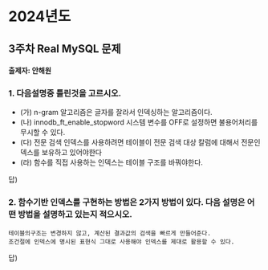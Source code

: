 # 2024년도
## 3주차 Real MySQL 문제
#### 출제자: 안해원

### 1. 다음설명중 틀린것을 고르시오.
- (가) n-gram 알고리즘은 글자를 잘라서 인덱싱하는 알고리즘이다.
- (나) innodb_ft_enable_stopword 시스템 변수를 OFF로 설정하면 불용어처리를 무시할 수 있다.
- (다) 전문 검색 인덱스를 사용하려면 테이블이 전문 검색 대상 칼럼에 대해서 전문인덱스를 보유하고 있어야한다
- (라) 함수를 직접 사용하는 인덱스는 테이블 구조를 바꿔야한다.

답) 

### 2. 함수기반 인덱스를 구현하는 방법은 2가지 방법이 있다. 다음 설명은 어떤 방법을 설명하고 있는지 적으시오.
```
테이블의구조는 변경하지 않고, 계산된 결과값의 검색을 빠르게 만들어준다.
조건절에 인덱스에 명시된 표현식 그대로 사용해야 인덱스를 제대로 활용할 수 있다.
```
답)
